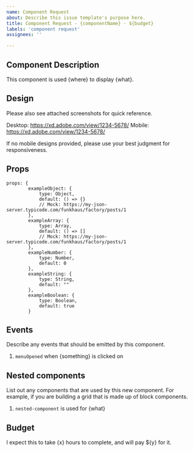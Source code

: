 ```yaml
---
name: Component Request
about: Describe this issue template's purpose here.
title: Component Request - {componentName} - ${budget}
labels: 'component request'
assignees: ''

---
```


## Component Description 

This component is used {where} to display {what}.

## Design

Please also see attached screenshots for quick reference. 

Desktop: https://xd.adobe.com/view/1234-5678/
Mobile: https://xd.adobe.com/view/1234-5678/

If no mobile designs provided, please use your best judgment for responsiveness. 

## Props

```
props: {
        exampleObject: {
            type: Object,
            default: () => {}
            // Mock: https://my-json-server.typicode.com/funkhaus/factory/posts/1
        },
        exampleArray: {
            type: Array,
            default: () => []
            // Mock: https://my-json-server.typicode.com/funkhaus/factory/posts/1
        },
        exampleNumber: {
            type: Number,
            default: 0
        },
        exampleString: {
            type: String,
            default: ""
        },
        exampleBoolean: {
            type: Boolean,
            default: true
        }
```

## Events

Describe any events that should be emitted by this component.

  1. `menuOpened` when {something} is clicked on

## Nested components

List out any components that are used by this new component. For example, if you are building a grid that is made up of block components. 

  1. `nested-component` is used for {what}

## Budget

I expect this to take {x} hours to complete, and will pay ${y} for it.
